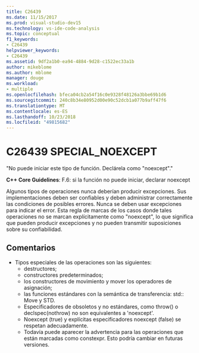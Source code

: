 ```yaml
---
title: C26439
ms.date: 11/15/2017
ms.prod: visual-studio-dev15
ms.technology: vs-ide-code-analysis
ms.topic: conceptual
f1_keywords:
- C26439
helpviewer_keywords:
- C26439
ms.assetid: 9df2a1b0-ea94-4884-9d28-c1522ec33a1b
author: mikeblome
ms.author: mblome
manager: douge
ms.workload:
- multiple
ms.openlocfilehash: bfeca04cb2a54f16c0e9328f48126a3bbe69b1d6
ms.sourcegitcommit: 240c8b34e80952d00e90c52dcb1a077b9aff47f6
ms.translationtype: MT
ms.contentlocale: es-ES
ms.lasthandoff: 10/23/2018
ms.locfileid: "49815682"
---
```

# <a name="c26439-specialnoexcept"></a>C26439 SPECIAL_NOEXCEPT
"No puede iniciar este tipo de función. Declárela como "noexcept"."

**C++ Core Guidelines**: F.6: si la función no puede iniciar, declarar noexcept

Algunos tipos de operaciones nunca deberían producir excepciones. Sus implementaciones deben ser confiables y deben administrar correctamente las condiciones de posibles errores. Nunca se deben usar excepciones para indicar el error. Esta regla de marcas de los casos donde tales operaciones no se marcan explícitamente como "noexcept", lo que significa que pueden producir excepciones y no pueden transmitir suposiciones sobre su confiabilidad.

## <a name="remarks"></a>Comentarios
- Tipos especiales de las operaciones son las siguientes:
  -  destructores;
  -  constructores predeterminados;
  -  los constructores de movimiento y mover los operadores de asignación;
  -  las funciones estándares con la semántica de transferencia: std:: Move y STD.
  -  Especificadores de obsoletos y no estándares, como throw() o declspec(nothrow) no son equivalentes a 'noexcept'.
  -  Noexcept (true) y explícitas especificadores noexcept (false) se respetan adecuadamente.
  -  Todavía puede aparecer la advertencia para las operaciones que están marcadas como constexpr. Esto podría cambiar en futuras versiones.
